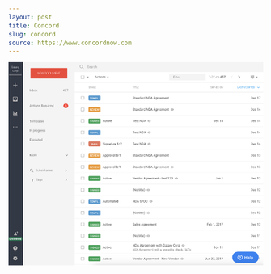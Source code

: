 ```yaml
---
layout: post
title: Concord
slug: concord
source: https://www.concordnow.com
---
```


<img src="/screenshots/concord.png" alt="concord">